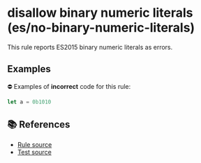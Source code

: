 # disallow binary numeric literals (es/no-binary-numeric-literals)

This rule reports ES2015 binary numeric literals as errors.

## Examples

⛔ Examples of **incorrect** code for this rule:

```js
let a = 0b1010
```

## 📚 References

- [Rule source](https://github.com/mysticatea/eslint-plugin-es/blob/v1.2.0/lib/rules/no-binary-numeric-literals.js)
- [Test source](https://github.com/mysticatea/eslint-plugin-es/blob/v1.2.0/tests/lib/rules/no-binary-numeric-literals.js)
